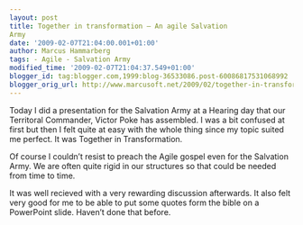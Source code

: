 ```yaml
---
layout: post
title: Together in transformation – An agile Salvation
Army
date: '2009-02-07T21:04:00.001+01:00'
author: Marcus Hammarberg
tags: - Agile - Salvation Army
modified_time: '2009-02-07T21:04:37.549+01:00'
blogger_id: tag:blogger.com,1999:blog-36533086.post-60086817531068992
blogger_orig_url: http://www.marcusoft.net/2009/02/together-in-transformation-agile.html
---
```



Today I did a presentation for the Salvation Army at a Hearing day that
our Territoral Commander, Victor Poke has assembled. I was a bit
confused at first but then I felt quite at easy with the whole thing
since my topic suited me perfect. It was Together in Transformation.

Of course I couldn’t resist to preach the Agile gospel even for the
Salvation Army. We are often quite rigid in our structures so that could
be needed from time to time.

It was well recieved with a very rewarding discussion afterwards. It
also felt very good for me to be able to put some quotes form the bible
on a PowerPoint slide. Haven’t done that before.

